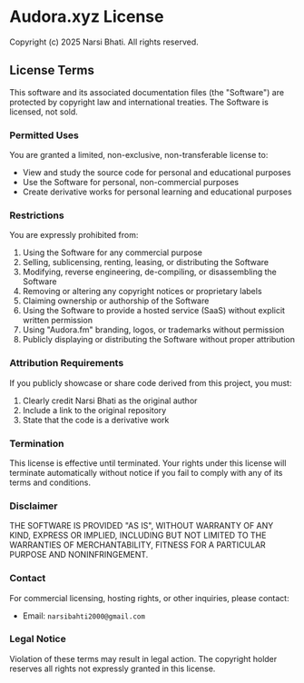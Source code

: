 # Audora.xyz License

Copyright (c) 2025 Narsi Bhati. All rights reserved.

## License Terms

This software and its associated documentation files (the "Software") are protected by copyright law and international treaties. The Software is licensed, not sold.

### Permitted Uses

You are granted a limited, non-exclusive, non-transferable license to:

- View and study the source code for personal and educational purposes
- Use the Software for personal, non-commercial purposes
- Create derivative works for personal learning and educational purposes

### Restrictions

You are expressly prohibited from:

1. Using the Software for any commercial purpose
2. Selling, sublicensing, renting, leasing, or distributing the Software
3. Modifying, reverse engineering, de-compiling, or disassembling the Software
4. Removing or altering any copyright notices or proprietary labels
5. Claiming ownership or authorship of the Software
6. Using the Software to provide a hosted service (SaaS) without explicit written permission
7. Using "Audora.fm" branding, logos, or trademarks without permission
8. Publicly displaying or distributing the Software without proper attribution

### Attribution Requirements

If you publicly showcase or share code derived from this project, you must:

1. Clearly credit Narsi Bhati as the original author
2. Include a link to the original repository
3. State that the code is a derivative work

### Termination

This license is effective until terminated. Your rights under this license will terminate automatically without notice if you fail to comply with any of its terms and conditions.

### Disclaimer

THE SOFTWARE IS PROVIDED "AS IS", WITHOUT WARRANTY OF ANY KIND, EXPRESS OR IMPLIED, INCLUDING BUT NOT LIMITED TO THE WARRANTIES OF MERCHANTABILITY, FITNESS FOR A PARTICULAR PURPOSE AND NONINFRINGEMENT.

### Contact

For commercial licensing, hosting rights, or other inquiries, please contact:

- Email: `narsibahti2000@gmail.com`

### Legal Notice

Violation of these terms may result in legal action. The copyright holder reserves all rights not expressly granted in this license.
